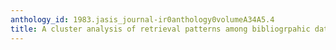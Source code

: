 ```yaml
---
anthology_id: 1983.jasis_journal-ir0anthology0volumeA34A5.4
title: A cluster analysis of retrieval patterns among bibliogrpahic databases
---
```

